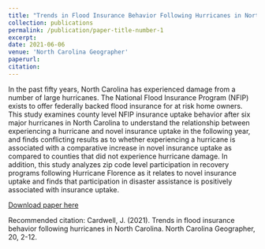 ```yaml
---
title: "Trends in Flood Insurance Behavior Following Hurricanes in North Carolina"
collection: publications
permalink: /publication/paper-title-number-1
excerpt: 
date: 2021-06-06
venue: 'North Carolina Geographer'
paperurl: 
citation: 
---
```

In the past fifty years, North Carolina has experienced damage from a number of large hurricanes. The National Flood Insurance Program (NFIP) exists to offer federally backed flood insurance for at risk home owners. This study examines county level NFIP insurance uptake behavior after six major hurricanes in North Carolina to understand the relationship between experiencing a hurricane and novel insurance uptake in the following year, and finds conflicting results as to whether experiencing a hurricane is associated with a comparative increase in novel insurance uptake as compared to counties that did not experience hurricane damage. In addition, this study analyzes zip code level participation in recovery programs following Hurricane Florence as it relates to novel insurance uptake and finds that participation in disaster assistance is positively associated with insurance uptake.

[Download paper here](http://jucardwell.github.io/files/trends.pdf)

Recommended citation: Cardwell, J. (2021). Trends in flood insurance behavior following hurricanes in North Carolina. North Carolina Geographer, 20, 2-12.
